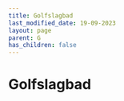 ```yaml
---
title: Golfslagbad
last_modified_date: 19-09-2023
layout: page
parent: G
has_children: false
---
```


Golfslagbad
===========

